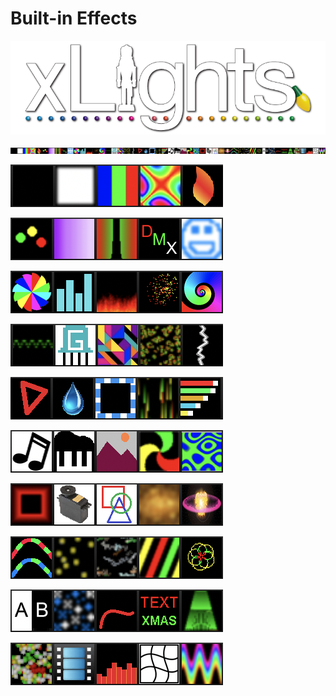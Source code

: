 # Built-in Effects

![](../../.gitbook/assets/xlights-logo.png)

![](../../.gitbook/assets/image%20%28386%29.png)

![](../../.gitbook/assets/image%20%28312%29.png)

![](../../.gitbook/assets/image%20%28755%29.png)

![](../../.gitbook/assets/image%20%28632%29.png)

![](../../.gitbook/assets/image%20%28283%29.png)

![](../../.gitbook/assets/image%20%28333%29.png)

![](../../.gitbook/assets/image%20%28383%29.png)

![](../../.gitbook/assets/image%20%28222%29.png)

![](../../.gitbook/assets/image%20%28414%29.png)

![](../../.gitbook/assets/image%20%28340%29.png)

![](../../.gitbook/assets/image%20%28231%29.png)

